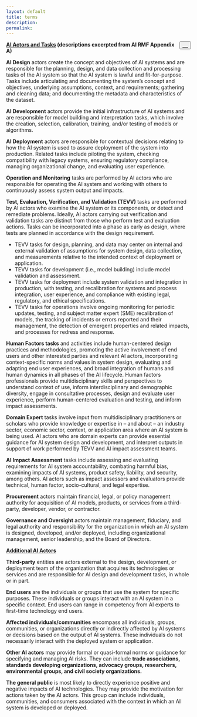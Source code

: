 ```yaml
---
layout: default
title: terms
description:
permalink:
---
```

<head>
<link rel="stylesheet" href="{{ site.baseurl }}/css/fonts/font-awesome.min.css">
</head>

<button class="btn" style="float:right"><a href="{{ site.baseurl }}/terms/terms.pdf" download><i class="fa fa-download">&nbsp;&nbsp;&nbsp;&nbsp;</i></a></button>


**<u>AI Actors and Tasks</u> (descriptions excerpted from AI RMF Appendix A)**

**AI Design** actors create the concept and objectives of AI systems and are responsible for the planning, design, and data collection and processing tasks of the AI system so that the AI system is lawful and fit-for-purpose. Tasks include articulating and documenting the system’s concept and objectives, underlying assumptions, context, and requirements; gathering and cleaning data; and documenting the metadata and characteristics of the dataset. 

**AI Development** actors provide the initial infrastructure of AI systems and are responsible
for model building and interpretation tasks, which involve the creation, selection, calibration,
training, and/or testing of models or algorithms. 

**AI Deployment** actors are responsible for contextual decisions relating to how the AI system is used to assure deployment of the system into production. Related tasks include piloting the system, checking compatibility with legacy systems, ensuring regulatory compliance, managing organizational change, and evaluating user experience. 

**Operation and Monitoring** tasks are performed by AI actors who are responsible for operating the AI system and working with others to continuously assess system output and impacts. 

**Test, Evaluation, Verification, and Validation (TEVV)** tasks are performed  by AI actors who examine the AI system or its components, or detect and remediate problems. Ideally, AI actors carrying out verification and validation tasks are distinct from those who perform test and evaluation actions. Tasks can be incorporated into a phase as early as design, where tests are planned in accordance with the design requirement.
- TEVV tasks for design, planning, and data may center on internal and external validation
of assumptions for system design, data collection, and measurements relative
to the intended context of deployment or application.
- TEVV tasks for development (i.e., model building) include model validation and assessment.
- TEVV tasks for deployment include system validation and integration in production,
with testing, and recalibration for systems and process integration, user experience,
and compliance with existing legal, regulatory, and ethical specifications.
- TEVV tasks for operations involve ongoing monitoring for periodic updates, testing,
and subject matter expert (SME) recalibration of models, the tracking of incidents
or errors reported and their management, the detection of emergent properties and
related impacts, and processes for redress and response.

**Human Factors tasks** and activities include human-centered design practices and methodologies, promoting the active involvement of end users and other interested parties and relevant AI actors, incorporating context-specific norms and values in system design, evaluating and adapting end user experiences, and broad integration of humans and human dynamics in all phases of the AI lifecycle. Human factors professionals provide multidisciplinary skills and perspectives to understand context of use, inform interdisciplinary and demographic diversity, engage in consultative processes, design and evaluate user experience, perform human-centered evaluation and testing, and inform impact assessments.

**Domain Expert** tasks involve input from multidisciplinary practitioners or scholars who
provide knowledge or expertise in – and about – an industry sector, economic sector, context,
or application area where an AI system is being used. AI actors who are domain
experts can provide essential guidance for AI system design and development, and interpret
outputs in support of work performed by TEVV and AI impact assessment teams.

**AI Impact Assessment** tasks include assessing and evaluating requirements for AI system
accountability, combating harmful bias, examining impacts of AI systems, product safety,
liability, and security, among others. AI actors such as impact assessors and evaluators
provide technical, human factor, socio-cultural, and legal expertise.

**Procurement** actors maintain financial, legal, or policy management authority for acquisition of AI models, products, or services from a third-party, developer, vendor, or contractor.

**Governance and Oversight** actors maintain management, fiduciary, and legal authority and responsibility for the organization in which an AI system is designed, developed, and/or deployed, including organizational management, senior leadership, and the Board of Directors.

**<u>Additional AI Actors</u>**

**Third-party** entities are actors external to the design, development, or deployment team of the organization that acquires its technologies or services and are responsible for AI design and development tasks, in whole or in part. 

**End users** are the individuals or groups that use the system for specific purposes. These individuals or groups interact with an AI system in a specific context. End users can range in competency from AI experts to first-time technology end users.

**Affected individuals/communities** encompass all individuals, groups, communities, or
organizations directly or indirectly affected by AI systems or decisions based on the output
of AI systems. These individuals do not necessarily interact with the deployed system or
application.

**Other AI actors** may provide formal or quasi-formal norms or guidance for specifying and managing AI risks. They can include **trade associations, standards developing organizations, advocacy groups, researchers, environmental groups, and civil society organizations.**

**The general public** is most likely to directly experience positive and negative impacts of
AI technologies. They may provide the motivation for actions taken by the AI actors. This
group can include individuals, communities, and consumers associated with the context in
which an AI system is developed or deployed.

